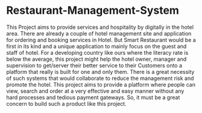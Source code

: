 # Restaurant-Management-System
This Project aims to provide services and hospitality by digitally in the hotel area. There are already a couple of hotel management site and application for ordering and booking services in Hotel. But Smart Restaurant would be a first in its kind and a unique application to mainly focus on the guest and staff of hotel. For a developing country like ours where the literacy rate is below the average, this project might help the hotel owner, manager and supervision to get/server their better service to their Customers onto a platform that really is built for one and only them.
There is a great necessity of such systems that would collaborate to reduce the management risk and promote the hotel. This project aims to provide a platform where people can view, search and order at a very effective and easy manner without any hard processes and tedious payment gateways. So, it must be a great concern to build such a product like this project.
